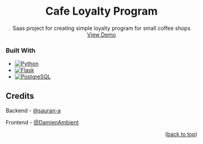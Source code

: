 <h1 align="center">Cafe Loyalty Program</h1>
  <p align="center">
    Saas project for creating simple loyalty program for small coffee shops
    <br />
    <a href="https://dicom.kz">View Demo</a>
  </p>


### Built With
* [![Python][Python.org]][Python-url]
* [![Flask][Flask.org]][Flask-url]
* [![PostgreSQL][PostgreSQL]][PostgreSQL-url]



<!-- CONTACT -->
## Credits

Backend - [@sauran-a](https://github.com/sauran-a)

Frontend - [@DamienAmbient](https://github.com/DamienAmbient)


<p align="right">(<a href="#top">back to top</a>)</p>



<!-- MARKDOWN LINKS & IMAGES -->
<!-- https://www.markdownguide.org/basic-syntax/#reference-style-links -->
[Python.org]: https://img.shields.io/badge/python-000000?style=for-the-badge&logo=python&logoColor=white
[Python-url]: https://python.org/
[Flask.org]: https://img.shields.io/badge/flask-ffffff?style=for-the-badge&logo=flask&logoColor=black
[Flask-url]: https://flask.palletsprojects.com/en/2.2.x/
[PostgreSQL]: https://img.shields.io/badge/postgresql-ffffff?style=for-the-badge&logo=postgresql&logoColor=blue
[PostgreSQL-url]: https://flask.palletsprojects.com/en/2.2.x/